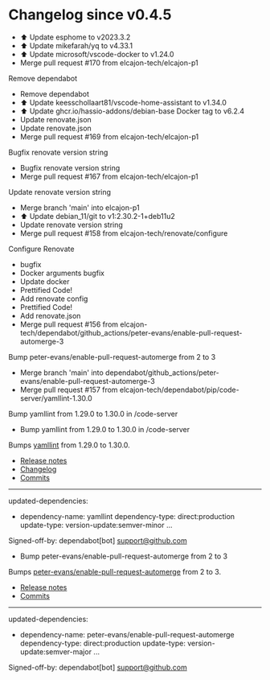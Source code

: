# Changelog since v0.4.5
- ⬆️ Update esphome to v2023.3.2 
- ⬆️ Update mikefarah/yq to v4.33.1 
- ⬆️ Update microsoft/vscode-docker to v1.24.0 
- Merge pull request #170 from elcajon-tech/elcajon-p1

Remove dependabot 
- Remove dependabot 
- ⬆️ Update keesschollaart81/vscode-home-assistant to v1.34.0 
- ⬆️ Update ghcr.io/hassio-addons/debian-base Docker tag to v6.2.4 
- Update renovate.json 
- Update renovate.json 
- Merge pull request #169 from elcajon-tech/elcajon-p1

Bugfix renovate version string 
- Bugfix renovate version string 
- Merge pull request #167 from elcajon-tech/elcajon-p1

Update renovate version string 
- Merge branch 'main' into elcajon-p1 
- ⬆️ Update debian_11/git to v1:2.30.2-1+deb11u2 
- Update renovate version string 
- Merge pull request #158 from elcajon-tech/renovate/configure

Configure Renovate 
- bugfix 
- Docker arguments bugfix 
- Update docker 
- Prettified Code! 
- Add renovate config 
- Prettified Code! 
- Add renovate.json 
- Merge pull request #156 from elcajon-tech/dependabot/github_actions/peter-evans/enable-pull-request-automerge-3

Bump peter-evans/enable-pull-request-automerge from 2 to 3 
- Merge branch 'main' into dependabot/github_actions/peter-evans/enable-pull-request-automerge-3 
- Merge pull request #157 from elcajon-tech/dependabot/pip/code-server/yamllint-1.30.0

Bump yamllint from 1.29.0 to 1.30.0 in /code-server 
- Bump yamllint from 1.29.0 to 1.30.0 in /code-server

Bumps [yamllint](https://github.com/adrienverge/yamllint) from 1.29.0 to 1.30.0.
- [Release notes](https://github.com/adrienverge/yamllint/releases)
- [Changelog](https://github.com/adrienverge/yamllint/blob/master/CHANGELOG.rst)
- [Commits](https://github.com/adrienverge/yamllint/compare/v1.29.0...v1.30.0)

---
updated-dependencies:
- dependency-name: yamllint
  dependency-type: direct:production
  update-type: version-update:semver-minor
...

Signed-off-by: dependabot[bot] <support@github.com> 
- Bump peter-evans/enable-pull-request-automerge from 2 to 3

Bumps [peter-evans/enable-pull-request-automerge](https://github.com/peter-evans/enable-pull-request-automerge) from 2 to 3.
- [Release notes](https://github.com/peter-evans/enable-pull-request-automerge/releases)
- [Commits](https://github.com/peter-evans/enable-pull-request-automerge/compare/v2...v3)

---
updated-dependencies:
- dependency-name: peter-evans/enable-pull-request-automerge
  dependency-type: direct:production
  update-type: version-update:semver-major
...

Signed-off-by: dependabot[bot] <support@github.com> 
